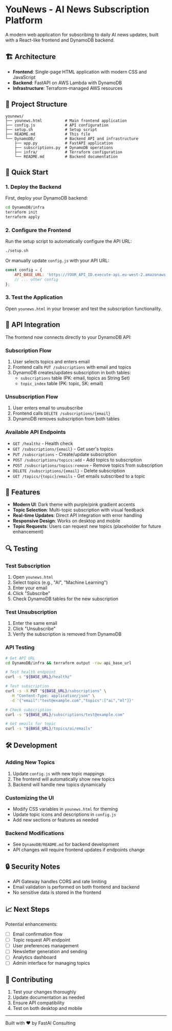 # YouNews - AI News Subscription Platform

A modern web application for subscribing to daily AI news updates, built with a React-like frontend and DynamoDB backend.

## 🏗️ Architecture

- **Frontend**: Single-page HTML application with modern CSS and JavaScript
- **Backend**: FastAPI on AWS Lambda with DynamoDB
- **Infrastructure**: Terraform-managed AWS resources

## 📁 Project Structure

```
younews/
├── younews.html          # Main frontend application
├── config.js             # API configuration
├── setup.sh              # Setup script
├── README.md             # This file
└── DynamoDB/             # Backend API and infrastructure
    ├── app.py            # FastAPI application
    ├── subscriptions.py  # DynamoDB operations
    ├── infra/            # Terraform configuration
    └── README.md         # Backend documentation
```

## 🚀 Quick Start

### 1. Deploy the Backend

First, deploy your DynamoDB backend:

```bash
cd DynamoDB/infra
terraform init
terraform apply
```

### 2. Configure the Frontend

Run the setup script to automatically configure the API URL:

```bash
./setup.sh
```

Or manually update `config.js` with your API URL:

```javascript
const config = {
    API_BASE_URL: 'https://YOUR_API_ID.execute-api.eu-west-2.amazonaws.com',
    // ... other config
};
```

### 3. Test the Application

Open `younews.html` in your browser and test the subscription functionality.

## 🔧 API Integration

The frontend now connects directly to your DynamoDB API:

### Subscription Flow
1. User selects topics and enters email
2. Frontend calls `PUT /subscriptions` with email and topics
3. DynamoDB creates/updates subscription in both tables:
   - `subscriptions` table (PK: email, topics as String Set)
   - `topic_index` table (PK: topic, SK: email)

### Unsubscription Flow
1. User enters email to unsubscribe
2. Frontend calls `DELETE /subscriptions/{email}`
3. DynamoDB removes subscription from both tables

### Available API Endpoints
- `GET /healthz` - Health check
- `GET /subscriptions/{email}` - Get user's topics
- `PUT /subscriptions` - Create/update subscription
- `POST /subscriptions/topics:add` - Add topics to subscription
- `POST /subscriptions/topics:remove` - Remove topics from subscription
- `DELETE /subscriptions/{email}` - Delete subscription
- `GET /topics/{topic}/emails` - Get emails subscribed to a topic

## 🎨 Features

- **Modern UI**: Dark theme with purple/pink gradient accents
- **Topic Selection**: Multi-topic subscription with visual feedback
- **Real-time Updates**: Direct API integration with error handling
- **Responsive Design**: Works on desktop and mobile
- **Topic Requests**: Users can request new topics (placeholder for future enhancement)

## 🔍 Testing

### Test Subscription
1. Open `younews.html`
2. Select topics (e.g., "AI", "Machine Learning")
3. Enter your email
4. Click "Subscribe"
5. Check DynamoDB tables for the new subscription

### Test Unsubscription
1. Enter the same email
2. Click "Unsubscribe"
3. Verify the subscription is removed from DynamoDB

### API Testing
```bash
# Get API URL
cd DynamoDB/infra && terraform output -raw api_base_url

# Test health endpoint
curl -s "${BASE_URL}/healthz"

# Test subscription
curl -s -X PUT "${BASE_URL}/subscriptions" \
  -H "Content-Type: application/json" \
  -d '{"email":"test@example.com","topics":["ai","ml"]}'

# Check subscription
curl -s "${BASE_URL}/subscriptions/test@example.com"

# Get emails for topic
curl -s "${BASE_URL}/topics/ai/emails"
```

## 🛠️ Development

### Adding New Topics
1. Update `config.js` with new topic mappings
2. The frontend will automatically show new topics
3. Backend will handle new topics dynamically

### Customizing the UI
- Modify CSS variables in `younews.html` for theming
- Update topic icons and descriptions in `config.js`
- Add new sections or features as needed

### Backend Modifications
- See `DynamoDB/README.md` for backend development
- API changes will require frontend updates if endpoints change

## 🔒 Security Notes

- API Gateway handles CORS and rate limiting
- Email validation is performed on both frontend and backend
- No sensitive data is stored in the frontend

## 📈 Next Steps

Potential enhancements:
- [ ] Email confirmation flow
- [ ] Topic request API endpoint
- [ ] User preferences management
- [ ] Newsletter generation and sending
- [ ] Analytics dashboard
- [ ] Admin interface for managing topics

## 🤝 Contributing

1. Test your changes thoroughly
2. Update documentation as needed
3. Ensure API compatibility
4. Test on both desktop and mobile

---

Built with ❤️ by FastAI Consulting